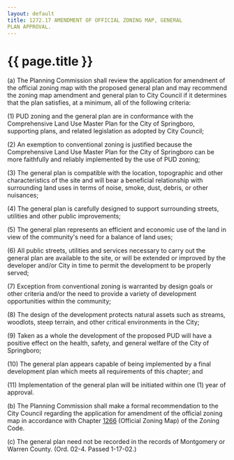 ```yaml
---
layout: default 
title: 1272.17 AMENDMENT OF OFFICIAL ZONING MAP, GENERAL
PLAN APPROVAL.
---
```


{{ page.title }}
================

​(a) The Planning Commission shall review the application for amendment
of the official zoning map with the proposed general plan and may
recommend the zoning map amendment and general plan to City Council if
it determines that the plan satisfies, at a minimum, all of the
following criteria:

​(1) PUD zoning and the general plan are in conformance with the
Comprehensive Land Use Master Plan for the City of Springboro,
supporting plans, and related legislation as adopted by City Council;

​(2) An exemption to conventional zoning is justified because the
Comprehensive Land Use Master Plan for the City of Springboro can be
more faithfully and reliably implemented by the use of PUD zoning;

​(3) The general plan is compatible with the location, topographic and
other characteristics of the site and will bear a beneficial
relationship with surrounding land uses in terms of noise, smoke, dust,
debris, or other nuisances;

​(4) The general plan is carefully designed to support surrounding
streets, utilities and other public improvements;

​(5) The general plan represents an efficient and economic use of the
land in view of the community's need for a balance of land uses;

​(6) All public streets, utilities and services necessary to carry out
the general plan are available to the site, or will be extended or
improved by the developer and/or City in time to permit the development
to be properly served;

​(7) Exception from conventional zoning is warranted by design goals or
other criteria and/or the need to provide a variety of development
opportunities within the community;

​(8) The design of the development protects natural assets such as
streams, woodlots, steep terrain, and other critical environments in the
City;

​(9) Taken as a whole the development of the proposed PUD will have a
positive effect on the health, safety, and general welfare of the City
of Springboro;

​(10) The general plan appears capable of being implemented by a final
development plan which meets all requirements of this chapter; and

​(11) Implementation of the general plan will be initiated within one
(1) year of approval.

​(b) The Planning Commission shall make a formal recommendation to the
City Council regarding the application for amendment of the official
zoning map in accordance with Chapter [1266](55e00b38.html) (Official
Zoning Map) of the Zoning Code.

​(c) The general plan need not be recorded in the records of Montgomery
or Warren County. (Ord. 02-4. Passed 1-17-02.)
